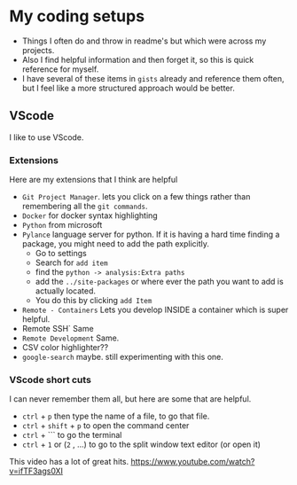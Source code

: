 # My coding setups

* Things I often do and throw in readme's but which were across my projects. 
* Also I find helpful information and then forget it, so this is quick reference for myself. 
* I have several of these items in `gists` already and reference them often, but I feel like a more structured approach would be better. 

## VScode

I like to use VScode.

### Extensions

Here are my extensions that I think are helpful
 
 * `Git Project Manager`. lets you click on a few things rather than remembering all the `git commands`. 
 * `Docker`  for docker syntax highlighting
 * `Python` from microsoft
 * `Pylance` language server for python. If it is having a hard time finding a package, you might need to add the path explicitly. 
     - Go to settings
     - Search for `add item`
     - find the `python -> analysis:Extra paths`
     - add the `../site-packages` or where ever the path you want to add is actually located. 
     - You do this by clicking `add Item`
 * `Remote - Containers` Lets you develop INSIDE a container which is super helpful. 
 *  Remote SSH` Same
 * `Remote Development` Same. 
 * CSV color highlighter??
 * `google-search` maybe. still experimenting with this one. 

### VScode short cuts
I can never remember them all, but here are some that are helpful. 
* `ctrl` + `p` then type the name of a file, to go that file. 
* `ctrl` +  `shift`  + `p` to open the command center
* `ctrl` + ``` to go the terminal
* `ctrl` + `1` or (`2` , ...) to go to the split window text editor (or open it)

This video has a lot of great hits. https://www.youtube.com/watch?v=ifTF3ags0XI
